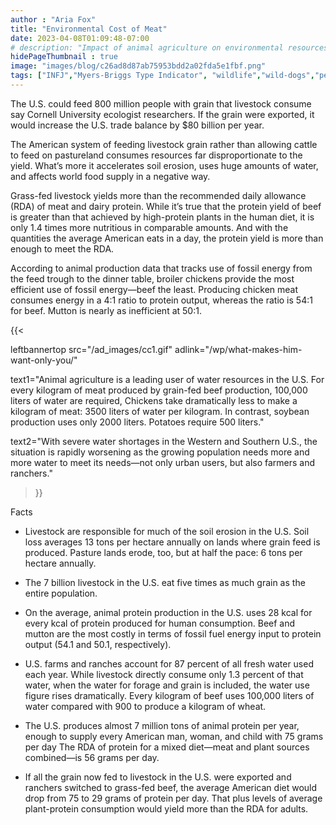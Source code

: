 ```yaml
---
author : "Aria Fox"
title: "Environmental Cost of Meat"
date: 2023-04-08T01:09:48-07:00
# description: "Impact of animal agriculture on environmental resources in the U.S."
hidePageThumbnail : true 
image: "images/blog/c26ad8d87ab75953bdd2a02fda5e1fbf.png"
tags: ["INFJ","Myers-Briggs Type Indicator", "wildlife","wild-dogs","pets","animal-welfare"]
---
```



<!-- This is **bold** text, and this is *emphasized* text.
![infp_injf table](/infp_injf-table.jpg)
Visit the [Hugo](https://gohugo.io) website! -->

<!-- https://beaconstreetusa.com/wp/environmental-cost-of-meat/ -->

The U.S. could feed 800 million people with grain that livestock consume say Cornell University ecologist researchers. If the grain were exported, it would increase the U.S. trade balance by $80 billion per year.

The American system of feeding livestock grain rather than allowing cattle to feed on pastureland consumes resources far disproportionate to the yield. What’s more it accelerates soil erosion, uses huge amounts of water, and affects world food supply in a negative way.

Grass-fed livestock yields more than the recommended daily allowance (RDA) of meat and dairy protein. While it’s true that the protein yield of beef is greater than that achieved by high-protein plants in the human diet, it is only 1.4 times more nutritious in comparable amounts. And with the quantities the average American eats in a day, the protein yield is more than enough to meet the RDA.

According to animal production data that tracks use of fossil energy from the feed trough to the dinner table, broiler chickens provide the most efficient use of fossil energy—beef the least. Producing chicken meat consumes energy in a 4:1 ratio to protein output, whereas the ratio is 54:1 for beef. Mutton is nearly as inefficient at 50:1.



{{< 

leftbannertop src="/ad_images/cc1.gif" adlink="/wp/what-makes-him-want-only-you/"  

text1="Animal agriculture is a leading user of water resources in the U.S. For every kilogram of meat produced by grain-fed beef production, 100,000 liters of water are required, Chickens take dramatically less to make a kilogram of meat: 3500 liters of water per kilogram. In contrast, soybean production uses only 2000 liters. Potatoes require 500 liters." 

text2="With severe water shortages in the Western and Southern U.S., the situation is rapidly worsening as the growing population needs more and more water to meet its needs—not only urban users, but also farmers and ranchers."

>}}

Facts

- Livestock are responsible for much of the soil erosion in the U.S. Soil loss averages 13 tons per hectare annually on lands where grain feed is produced. Pasture lands erode, too, but at half the pace: 6 tons per hectare annually.

- The 7 billion livestock in the U.S. eat five times as much grain as the entire population.

- On the average, animal protein production in the U.S. uses 28 kcal for every kcal of protein produced for human consumption. Beef and mutton are the most costly in terms of fossil fuel energy input to protein output (54.1 and 50.1, respectively).

- U.S. farms and ranches account for 87 percent of all fresh water used each year. While livestock directly consume only 1.3 percent of that water, when the water for forage and grain is included, the water use figure rises dramatically. Every kilogram of beef uses 100,000 liters of water compared with 900 to produce a kilogram of wheat.

- The U.S. produces almost 7 million tons of animal protein per year, enough to supply every American man, woman, and child with 75 grams per day The RDA of protein for a mixed diet—meat and plant sources combined—is 56 grams per day.

- If all the grain now fed to livestock in the U.S. were exported and ranchers switched to grass-fed beef, the average American diet would drop from 75 to 29 grams of protein per day. That plus levels of average plant-protein consumption would yield more than the RDA for adults.
